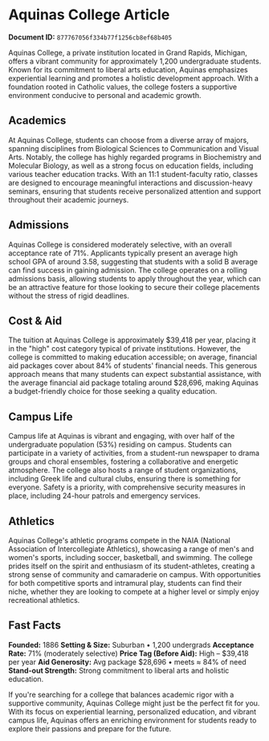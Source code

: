 # Aquinas College Article

**Document ID:** `877767056f334b77f1256cb8ef68b405`

Aquinas College, a private institution located in Grand Rapids, Michigan, offers a vibrant community for approximately 1,200 undergraduate students. Known for its commitment to liberal arts education, Aquinas emphasizes experiential learning and promotes a holistic development approach. With a foundation rooted in Catholic values, the college fosters a supportive environment conducive to personal and academic growth.

## Academics
At Aquinas College, students can choose from a diverse array of majors, spanning disciplines from Biological Sciences to Communication and Visual Arts. Notably, the college has highly regarded programs in Biochemistry and Molecular Biology, as well as a strong focus on education fields, including various teacher education tracks. With an 11:1 student-faculty ratio, classes are designed to encourage meaningful interactions and discussion-heavy seminars, ensuring that students receive personalized attention and support throughout their academic journeys.

## Admissions
Aquinas College is considered moderately selective, with an overall acceptance rate of 71%. Applicants typically present an average high school GPA of around 3.58, suggesting that students with a solid B average can find success in gaining admission. The college operates on a rolling admissions basis, allowing students to apply throughout the year, which can be an attractive feature for those looking to secure their college placements without the stress of rigid deadlines.

## Cost & Aid
The tuition at Aquinas College is approximately $39,418 per year, placing it in the "high" cost category typical of private institutions. However, the college is committed to making education accessible; on average, financial aid packages cover about 84% of students' financial needs. This generous approach means that many students can expect substantial assistance, with the average financial aid package totaling around $28,696, making Aquinas a budget-friendly choice for those seeking a quality education.

## Campus Life
Campus life at Aquinas is vibrant and engaging, with over half of the undergraduate population (53%) residing on campus. Students can participate in a variety of activities, from a student-run newspaper to drama groups and choral ensembles, fostering a collaborative and energetic atmosphere. The college also hosts a range of student organizations, including Greek life and cultural clubs, ensuring there is something for everyone. Safety is a priority, with comprehensive security measures in place, including 24-hour patrols and emergency services.

## Athletics
Aquinas College's athletic programs compete in the NAIA (National Association of Intercollegiate Athletics), showcasing a range of men's and women's sports, including soccer, basketball, and swimming. The college prides itself on the spirit and enthusiasm of its student-athletes, creating a strong sense of community and camaraderie on campus. With opportunities for both competitive sports and intramural play, students can find their niche, whether they are looking to compete at a higher level or simply enjoy recreational athletics.

## Fast Facts
**Founded:** 1886
**Setting & Size:** Suburban • 1,200 undergrads
**Acceptance Rate:** 71% (moderately selective)
**Price Tag (Before Aid):** High – $39,418 per year
**Aid Generosity:** Avg package $28,696 • meets ≈ 84% of need
**Stand-out Strength:** Strong commitment to liberal arts and holistic education.

If you're searching for a college that balances academic rigor with a supportive community, Aquinas College might just be the perfect fit for you. With its focus on experiential learning, personalized education, and vibrant campus life, Aquinas offers an enriching environment for students ready to explore their passions and prepare for the future.
